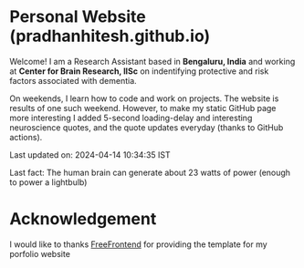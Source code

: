 # Personal Website (pradhanhitesh.github.io)
Welcome! I am a Research Assistant based in <b>Bengaluru, India</b> and working at <b>Center for Brain Research, IISc</b> on indentifying protective and risk factors associated with dementia.

On weekends, I learn how to code and work on projects. The website is results of one such weekend. However, to make my static GitHub page more interesting I added 5-second loading-delay and interesting neuroscience quotes, and the quote updates everyday (thanks to GitHub actions).

Last updated on: 2024-04-14 10:34:35 IST

Last fact: The human brain can generate about 23 watts of power (enough to power a lightbulb)

# Acknowledgement
I would like to thanks <a href="https://freefrontend.com/">FreeFrontend</a> for providing the template for my porfolio website 